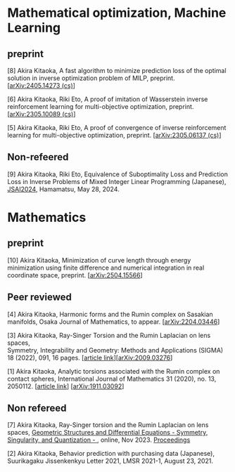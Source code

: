 # Mathematical optimization, Machine Learning

## preprint

[8] Akira Kitaoka, A fast algorithm to minimize prediction loss of the optimal solution in inverse optimization problem of MILP, preprint.
[[arXiv:2405.14273 (cs)](https://arxiv.org/abs/2405.14273)]

[6] Akira Kitaoka, Riki Eto, A proof of imitation of Wasserstein inverse reinforcement learning for multi-objective optimization, preprint.
[[arXiv:2305.10089 (cs)](https://arxiv.org/abs/2305.10089)]

[5] Akira Kitaoka, Riki Eto, A proof of convergence of inverse reinforcement learning for multi-objective optimization, preprint.
[[arXiv:2305.06137 (cs)](https://arxiv.org/abs/2305.06137)]

## Non-refeered

[9] Akira Kitaoka, Riki Eto, Equivalence of Suboptimality Loss and Prediction Loss in Inverse Problems of Mixed Integer Linear Programming (Japanese), [JSAI2024](https://confit.atlas.jp/guide/event/jsai2024/subject/1F3-GS-1-02/date?cryptoId=), Hamamatsu, May 28, 2024.


# Mathematics

## preprint

[10] Akira Kitaoka, Minimization of curve length through energy minimization using finite difference and numerical integration in real coordinate space, preprint.
[[arXiv:2504.15566](https://arxiv.org/abs/2504.15566)]

## Peer reviewed

[4] Akira Kitaoka, Harmonic forms and the Rumin complex on Sasakian manifolds, Osaka Journal of Mathematics, to appear.
[[arXiv:2204.03446](https://arxiv.org/abs/2204.03446)]

[3] Akira Kitaoka, Ray-Singer Torsion and the Rumin Laplacian on lens spaces, 	
Symmetry, Integrability and Geometry: Methods and Applications (SIGMA) 18 (2022), 091, 16 pages.
[[article link](https://doi.org/10.3842/SIGMA.2022.091)][[arXiv:2009.03276](https://arxiv.org/abs/2009.03276)]

[1] Akira Kitaoka, Analytic torsions associated with the Rumin complex on contact spheres, International Journal of Mathematics 31 (2020), no. 13, 2050112.
[[article link](https://www.worldscientific.com/doi/10.1142/S0129167X20501128)]
[[arXiv:1911.03092](https://arxiv.org/abs/1911.03092)]


## Non refereed

[7] Akira Kitaoka, Ray-Singer torsion and the Rumin Laplacian on lens spaces, [Geometric Structures and Differential Equations - Symmetry, Singularity, and Quantization - ](http://www.math.ritsumei.ac.jp/~dtarama/GSDE2022/index.html), online, Nov 2023. [Proceedings](https://www.kurims.kyoto-u.ac.jp/~kyodo/kokyuroku/contents/pdf/2268-10.pdf)

[2] Akira Kitaoka, Behavior prediction with purchasing data (Japanese), Suurikagaku Jissenkenkyu Letter 2021, LMSR 2021-1, August 23, 2021.
<!--
[[article link](https://www.ms.u-tokyo.ac.jp/lmsr/pdf/2021-1.pdf)]
-->
